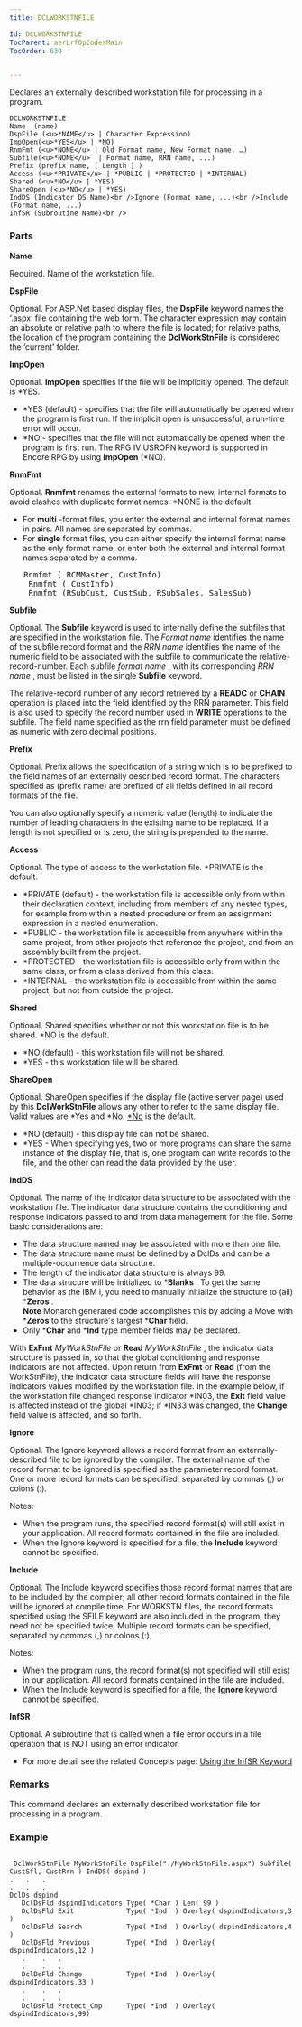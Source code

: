 ```yaml
---
title: DCLWORKSTNFILE

Id: DCLWORKSTNFILE
TocParent: aerLrfOpCodesMain
TocOrder: 630


---
```


Declares an externally described workstation file for processing in a program.

```
DCLWORKSTNFILE 
Name  (name)
DspFile (<u>*NAME</u> | Character Expression)
ImpOpen(<u>*YES</u> | *NO)
RnmFmt (<u>*NONE</u> | Old Format name, New Format name, …)
Subfile(<u>*NONE</u>  | Format name, RRN name, ...)
Prefix (prefix name, [ Length ] )
Access (<u>*PRIVATE</u> | *PUBLIC | *PROTECTED | *INTERNAL)
Shared (<u>*NO</u> | *YES)
ShareOpen (<u>*NO</u> | *YES)
IndDS (Indicator DS Name)<br />Ignore (Format name, ...)<br />Include (Format name, ...)
InfSR (Subroutine Name)<br />
```

### Parts

**Name** 

Required. Name of the workstation file.


**DspFile** 

Optional. For ASP.Net based display files, the **DspFile** keyword names the ‘.aspx’ file containing the web form. The character expression may contain an absolute or relative path to where the file is located; for relative paths, the location of the program containing the **DclWorkStnFile** is considered the ‘current’ folder.


**ImpOpen** 

Optional. **ImpOpen** specifies if the file will be implicitly opened. The default is *YES. 

- *YES (default) - specifies that the file will automatically be opened when the program is first run. If the implicit open is unsuccessful, a run-time error will occur.
- *NO - specifies that the file will not automatically be opened when the program is first run. The RPG IV USROPN keyword is supported in Encore RPG by using **ImpOpen** (*NO).


**RnmFmt** 

Optional. **Rnmfmt** renames the external formats to new, internal formats to avoid clashes with duplicate format names. *NONE is the default. 

- For **multi** -format files, you enter the external and internal format names in pairs. All names are separated by commas.
- For **single** format files, you can either specify the internal format name as the only format name, or enter both the external and internal format names separated by a comma. 
<pre class="prettyprint">	Rnmfmt ( RCMMaster, CustInfo)                              // single format
	Rnmfmt ( CustInfo)                                         // single format
	Rnmfmt (RSubCust, CustSub, RSubSales, SalesSub)            // multi-format </pre>


**Subfile** 

Optional. The **Subfile** keyword is used to internally define the subfiles that are specified in the workstation file. The *Format name* identifies the name of the subfile record format and the *RRN name* identifies the name of the numeric field to be associated with the subfile to communicate the relative-record-number. Each subfile *format name* , with its corresponding *RRN name* , must be listed in the single **Subfile** keyword. 

The relative-record number of any record retrieved by a **READC** or **CHAIN** operation is placed into the field identified by the RRN parameter. This field is also used to specify the record number used in **WRITE** operations to the subfile. The field name specified as the rrn field parameter must be defined as numeric with zero decimal positions.


**Prefix** 

Optional. Prefix allows the specification of a string which is to be prefixed to the field names of an externally described record format. The characters specified as (prefix name) are prefixed of all fields defined in all record formats of the file. 

You can also optionally specify a numeric value (length) to indicate the number of leading characters in the existing name to be replaced. If a length is not specified or is zero, the string is prepended to the name.


**Access** 

Optional. The type of access to the workstation file. *PRIVATE is the default. 

- *PRIVATE (default) - the workstation file is accessible only from within their declaration context, including from members of any nested types, for example from within a nested procedure or from an assignment expression in a nested enumeration.
- *PUBLIC - the workstation file is accessible from anywhere within the same project, from other projects that reference the project, and from an assembly built from the project.
- *PROTECTED - the workstation file is accessible only from within the same class, or from a class derived from this class.
- *INTERNAL - the workstation file is accessible from within the same project, but not from outside the project.


**Shared** 

Optional. Shared specifies whether or not this workstation file is to be shared. *NO is the default. 

- *NO (default) - this workstation file will not be shared.
- *YES - this workstation file will be shared.


**ShareOpen** 

Optional. ShareOpen specifies if the display file (active server page) used by this **DclWorkStnFile** allows any other to refer to the same display file. Valid values are *Yes and *No. <u>*No</u> is the default. 

- *NO (default) - this display file can not be shared.
- *YES - When specifying yes, two or more programs can share the same instance of the display file, that is, one program can write records to the file, and the other can read the data provided by the user.


**IndDS** 

Optional. The name of the indicator data structure to be associated with the workstation file. The indicator data structure contains the conditioning and response indicators passed to and from data management for the file. Some basic considerations are: 

- The data structure named may be associated with more than one file.
- The data structure name must be defined by a DclDs and can be a
                        multiple-occurrence data structure.
- The length of the indicator data structure is always 99.
- The data strucure will be initialized to ***Blanks** .  To get
                        the same behavior as the IBM i, you need to manually initialize the
                        structure to (all) ***Zeros**  .<br />
 **Note** Monarch generated code accomplishes this by adding a Move
                        with ***Zeros**  to the structure's largest ***Char**  field.
- Only ***Char**  and ***Ind**  type member fields may be
                        declared.

With **ExFmt** *MyWorkStnFile* or **Read** *MyWorkStnFile* , the indicator data structure is passed in, so that the global conditioning and response indicators are not affected. Upon return from **ExFmt** or **Read** (from the WorkStnFile), the indicator data structure fields will have the response indicators values modified by the workstation file. In the example below, if the workstation file changed response indicator *IN03, the **Exit** field value is affected instead of the global *IN03; if *IN33 was changed, the **Change** field value is affected, and so forth.


**Ignore** 

Optional. The Ignore keyword allows a record format from an externally-described file to be ignored by the compiler. The external name of the record format to be ignored is specified as the parameter record format. One or more record formats can be specified, separated by commas (,) or colons (:).


Notes:


- When the program runs, the specified record format(s) will still exist in your application. All record formats contained in the file are included.
- When the Ignore keyword is specified for a file, the **Include** keyword cannot be specified.


**Include** 

Optional. The Include keyword specifies those record format names that are to be included by the compiler; all other record formats contained in the file will be ignored at compile time. For WORKSTN files, the record formats specified using the SFILE keyword are also included in the program, they need not be specified twice. Multiple record formats can be specified, separated by commas (,) or colons (:).


Notes:


- When the program runs, the record format(s) not specified will still exist in our application. All record formats contained in the file are included.
- When the Include keyword is specified for a file, the **Ignore** keyword cannot be specified.


**InfSR** 

Optional. A subroutine that is called when a file error occurs in a file operation that is NOT using an error indicator. 

- For more detail see the related Concepts page: [Using the InfSR Keyword](ecrConInfSRKeyword.html)


### Remarks
This command declares an externally described workstation file for processing in a program. 

### Example

```

 DclWorkStnFile MyWorkStnFile DspFile("./MyWorkStnFile.aspx") Subfile( CustSfl, CustRrn ) IndDS( dspind )
.	.	.
.	.	.
DclDs dspind
   DclDsFld dspindIndicators Type( *Char ) Len( 99 )
   DclDsFld Exit             Type( *Ind  ) Overlay( dspindIndicators,3 )
   DclDsFld Search           Type( *Ind  ) Overlay( dspindIndicators,4 )
   DclDsFld Previous         Type( *Ind  ) Overlay( dspindIndicators,12 )
   .	.	.
   .	.	.
   DclDsFld Change           Type( *Ind  ) Overlay( dspindIndicators,33 ) 
   .	.	.
   .	.	.
   DclDsFld Protect_Cmp      Type( *Ind  ) Overlay( dspindIndicators,99)
			
```


